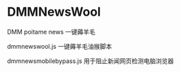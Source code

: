 # DMMNewsWool
DMM poitame news 一键薅羊毛

dmmnewswool.js 一键薅羊毛油猴脚本

dmmnewsmobilebypass.js 用于阻止新闻网页检测电脑浏览器
